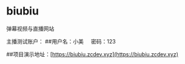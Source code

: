 # biubiu
弹幕视频与直播网站


主播测试账户：
##用户名：小美  &nbsp;&nbsp;&nbsp; 密码：123


##项目演示地址：[https://biubiu.zcdev.xyz](https://biubiu.zcdev.xyz)
